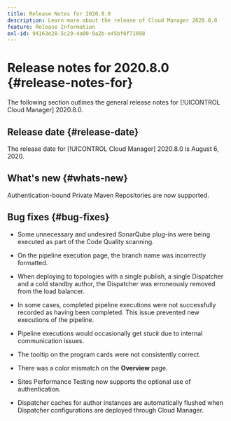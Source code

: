 ```yaml
---
title: Release Notes for 2020.8.0
description: Learn more about the release of Cloud Manager 2020.8.0
feature: Release Information
exl-id: 94163e28-5c29-4a00-9a2b-e45bf6f71098
---
```

# Release notes for 2020.8.0 {#release-notes-for}

The following section outlines the general release notes for [!UICONTROL Cloud Manager] 2020.8.0.

## Release date {#release-date}

The release date for [!UICONTROL Cloud Manager] 2020.8.0 is August 6, 2020.

## What's new {#whats-new}

Authentication-bound Private Maven Repositories are now supported.

## Bug fixes {#bug-fixes}

* Some unnecessary and undesired SonarQube plug-ins were being executed as part of the Code Quality scanning. 

* On the pipeline execution page, the branch name was incorrectly formatted. 

* When deploying to topologies with a single publish, a single Dispatcher and a cold standby author, the Dispatcher was erroneously removed from the load balancer. 

* In some cases, completed pipeline executions were not successfully recorded as having been completed. This issue prevented new executions of the pipeline.

* Pipeline executions would occasionally get *stuck* due to internal communication issues.

* The tooltip on the program cards were not consistently correct.

* There was a color mismatch on the **Overview** page.

* Sites Performance Testing now supports the optional use of authentication.

* Dispatcher caches for author instances are automatically flushed when Dispatcher configurations are deployed through Cloud Manager.
